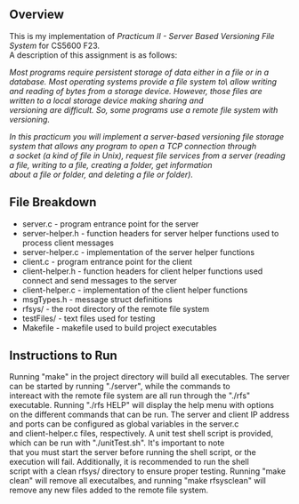 ## Overview
This is my implementation of *Practicum II - Server Based Versioning File System* for CS5600 F23. \
A description of this assignment is as follows:

*Most programs require persistent storage of data either in a file or in a database. Most operating systems provide a file system to\ 
allow writing and reading of bytes from a storage device. However, those files are written to a local storage device making sharing and\
versioning are difficult. So, some programs use a remote file system with versioning.*

*In this practicum you will implement a server-based versioning file storage system that allows any program to open a TCP connection through\
a socket (a kind of file in Unix), request file services from a server (reading a file, writing to a file, creating a folder, get information\
about a file or folder, and deleting a file or folder).*

## File Breakdown
- server.c            - program entrance point for the server
- server-helper.h     - function headers for server helper functions used to process client messages
- server-helper.c     - implementation of the server helper functions
- client.c            - program entrance point for the client
- client-helper.h     - function headers for client helper functions used connect and send messages to the server
- client-helper.c     - implementation of the client helper functions
- msgTypes.h          - message struct definitions
- rfsys/              - the root directory of the remote file system
- testFiles/          - text files used for testing
- Makefile            - makefile used to build project executables

## Instructions to Run
Running "make" in the project directory will build all executables. The server can be started by running "./server", while the commands to\
intereact with the remote file system are all run through the "./rfs" executable. Running "./rfs HELP" will display the help menu with options\
on the different commands that can be run. The server and client IP address and ports can be configured as global variables in the server.c\
and client-helper.c files, respectively. A unit test shell script is provided, which can be run with "./unitTest.sh". It's important to note\
that you must start the server before running the shell script, or the execution will fail. Additionally, it is recommended to run the shell\
script with a clean rfsys/ directory to ensure proper testing. Running "make clean" will remove all executalbes, and running "make rfsysclean" 
will remove any new files added to the remote file system. 
